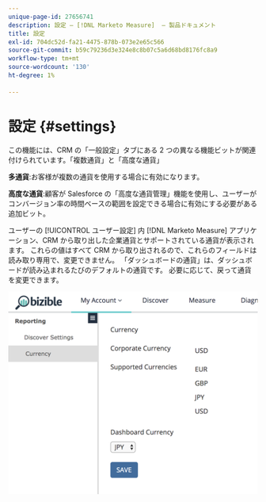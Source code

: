 ```yaml
---
unique-page-id: 27656741
description: 設定 — [!DNL Marketo Measure]  — 製品ドキュメント
title: 設定
exl-id: 704dc52d-fa21-4475-878b-073e2e65c566
source-git-commit: b59c79236d3e324e8c8b07c5a6d68bd8176fc8a9
workflow-type: tm+mt
source-wordcount: '130'
ht-degree: 1%

---
```


# 設定 {#settings}

この機能には、CRM の「一般設定」タブにある 2 つの異なる機能ビットが関連付けられています。「複数通貨」と「高度な通貨」

**多通貨**:お客様が複数の通貨を使用する場合に有効になります。

**高度な通貨**:顧客が Salesforce の「高度な通貨管理」機能を使用し、ユーザーがコンバージョン率の時間ベースの範囲を設定できる場合に有効にする必要がある追加ビット。

ユーザーの [!UICONTROL ユーザー設定] 内 [!DNL Marketo Measure] アプリケーション、CRM から取り出した企業通貨とサポートされている通貨が表示されます。 これらの値はすべて CRM から取り出されるので、これらのフィールドは読み取り専用で、変更できません。 「ダッシュボードの通貨」は、ダッシュボードが読み込まれるたびのデフォルトの通貨です。 必要に応じて、戻って通貨を変更できます。

![](assets/one-1.png)
